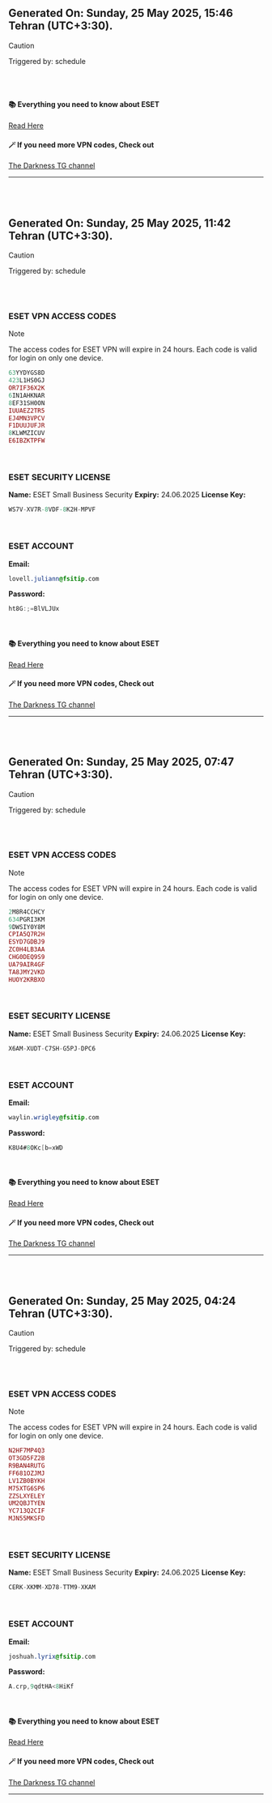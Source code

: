 ## Generated On: Sunday, 25 May 2025, 15:46 Tehran (UTC+3:30).

> [!CAUTION]
> Triggered by: schedule

<br><br>

#### 📚 Everything you need to know about ESET

[Read Here](https://t.me/F_NiREvil/2113)

#### 🪄 If you need more VPN codes, Check out

[The Darkness TG channel](https://t.me/Eset_key_trial)

---

<br><br>

## Generated On: Sunday, 25 May 2025, 11:42 Tehran (UTC+3:30).

> [!CAUTION]
> Triggered by: schedule

<br><br>

### ESET VPN ACCESS CODES

> [!NOTE]
> The access codes for ESET VPN will expire in 24 hours.
> Each code is valid for login on only one device.

```ruby
63YYDYGS8D
423L1HS0GJ
OR7IF36X2K
6IN1AHKNAR
8EF31SH0ON
IUUAEZ2TR5
EJ4MN3VPCV
F1DUUJUFJR
8KLWMZICUV
E6IBZKTPFW
```

<br>

### ESET SECURITY LICENSE

**Name:** ESET Small Business Security
**Expiry:** 24.06.2025
**License Key:**

```POV-Ray SDL
WS7V-XV7R-8VDF-8K2H-MPVF
```

<br>

### ESET ACCOUNT

**Email:**

```CSS
lovell.juliann@fsitip.com
```

**Password:**

```POV-Ray SDL
ht8G:;=BlVLJUx
```

<br>

#### 📚 Everything you need to know about ESET

[Read Here](https://t.me/F_NiREvil/2113)

#### 🪄 If you need more VPN codes, Check out

[The Darkness TG channel](https://t.me/Eset_key_trial)

---

<br><br>

## Generated On: Sunday, 25 May 2025, 07:47 Tehran (UTC+3:30).

> [!CAUTION]
> Triggered by: schedule

<br><br>

### ESET VPN ACCESS CODES

> [!NOTE]
> The access codes for ESET VPN will expire in 24 hours.
> Each code is valid for login on only one device.

```ruby
2M8R4CCHCY
634PGRI3KM
9DWSIY0Y8M
CPIA5Q7R2H
ESYD7GDBJ9
ZC0H4LB3AA
CHG0DEQ9S9
UA79AIR4GF
TA8JMY2VKD
HUOY2KRBXO
```

<br>

### ESET SECURITY LICENSE

**Name:** ESET Small Business Security
**Expiry:** 24.06.2025
**License Key:**

```POV-Ray SDL
X6AM-XUDT-C7SH-G5PJ-DPC6
```

<br>

### ESET ACCOUNT

**Email:**

```CSS
waylin.wrigley@fsitip.com
```

**Password:**

```POV-Ray SDL
K8U4#8OKc[b=xWD
```

<br>

#### 📚 Everything you need to know about ESET

[Read Here](https://t.me/F_NiREvil/2113)

#### 🪄 If you need more VPN codes, Check out

[The Darkness TG channel](https://t.me/Eset_key_trial)

---

<br><br>

## Generated On: Sunday, 25 May 2025, 04:24 Tehran (UTC+3:30).

> [!CAUTION]
> Triggered by: schedule

<br><br>

### ESET VPN ACCESS CODES

> [!NOTE]
> The access codes for ESET VPN will expire in 24 hours.
> Each code is valid for login on only one device.

```ruby
N2HF7MP4Q3
OT3GD5FZ2B
R9BAN4RUTG
FF681OZJMJ
LV1ZB0BYKH
M75XTG6SP6
ZZSLXYELEY
UM2QBJTYEN
YC713Q2CIF
MJN55MKSFD
```

<br>

### ESET SECURITY LICENSE

**Name:** ESET Small Business Security
**Expiry:** 24.06.2025
**License Key:**

```POV-Ray SDL
CERK-XKMM-XD78-TTM9-XKAM
```

<br>

### ESET ACCOUNT

**Email:**

```CSS
joshuah.lyrix@fsitip.com
```

**Password:**

```POV-Ray SDL
A.crp,9qdtHA<8HiKf
```

<br>

#### 📚 Everything you need to know about ESET

[Read Here](https://t.me/F_NiREvil/2113)

#### 🪄 If you need more VPN codes, Check out

[The Darkness TG channel](https://t.me/Eset_key_trial)

---

<br><br>


